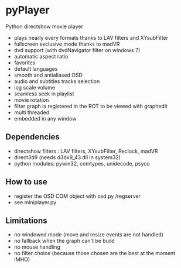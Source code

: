 pyPlayer
========

Python directshow movie player

* plays nearly every formats thanks to LAV filters and XYsubFilter
* fullscreen exclusive mode thanks to madVR
* dvd support (with dvdNavigator filter on windows 7)
* automatic aspect ratio
* favorites
* default languages
* smooth and antialiased OSD
* audio and subtitles tracks selection
* log scale volume
* seamless seek in playlist
* movie rotation
* filter graph is registered in the ROT to be viewed with graphedit
* multi threaded
* embedded in any window

Dependencies
------------

* directshow filters : LAV filters, XYsubFilter, Reclock, madVR
* direct3d9 (needs d3dx9_43.dll in system32)
* python modules: pywin32, comtypes, unidecode, psyco
 
How to use
----------

* register the OSD COM object with osd.py /regserver
* see miniplayer.py

Limitations
-----------
* no windowed mode (move and resize events are not handled)
* no fallback when the graph can't be build
* no mouse handling
* no filter choice (because those chosen are the best at the moment IMHO)
